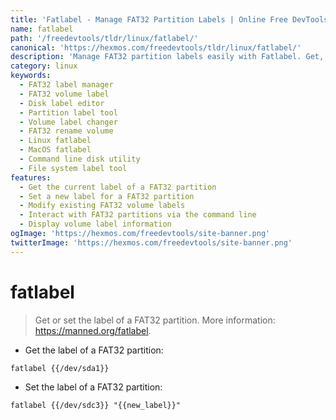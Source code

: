 ```yaml
---
title: 'Fatlabel - Manage FAT32 Partition Labels | Online Free DevTools by Hexmos'
name: fatlabel
path: '/freedevtools/tldr/linux/fatlabel/'
canonical: 'https://hexmos.com/freedevtools/tldr/linux/fatlabel/'
description: 'Manage FAT32 partition labels easily with Fatlabel. Get, set, or modify volume labels on FAT32 file systems. Free online tool, no registration required.'
category: linux
keywords:
  - FAT32 label manager
  - FAT32 volume label
  - Disk label editor
  - Partition label tool
  - Volume label changer
  - FAT32 rename volume
  - Linux fatlabel
  - MacOS fatlabel
  - Command line disk utility
  - File system label tool
features:
  - Get the current label of a FAT32 partition
  - Set a new label for a FAT32 partition
  - Modify existing FAT32 volume labels
  - Interact with FAT32 partitions via the command line
  - Display volume label information
ogImage: 'https://hexmos.com/freedevtools/site-banner.png'
twitterImage: 'https://hexmos.com/freedevtools/site-banner.png'
---
```


# fatlabel

> Get or set the label of a FAT32 partition.
> More information: <https://manned.org/fatlabel>.

- Get the label of a FAT32 partition:

`fatlabel {{/dev/sda1}}`

- Set the label of a FAT32 partition:

`fatlabel {{/dev/sdc3}} "{{new_label}}"`
